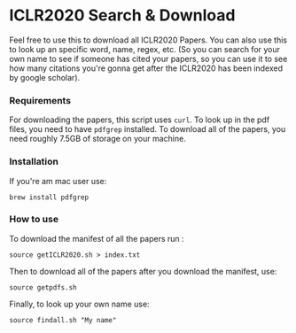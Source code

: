 # ICLR2020 Search & Download 
Feel free to use this to download all ICLR2020 Papers. You can also use this to look up an specific word, name, regex, etc. (So you can search for your own name to see if someone has cited your papers, so you can use it to see how many citations you're gonna get after the ICLR2020 has been indexed by google scholar).

### Requirements
For downloading the papers, this script uses `curl`. To look up in the pdf files, you need to have `pdfgrep` installed. To download all of the papers, you need roughly 7.5GB of storage on your machine. 

### Installation 
If you're am mac user use: 
```
brew install pdfgrep
```

### How to use
To download the manifest of all the papers run :
```
source getICLR2020.sh > index.txt 
```

Then to download all of the papers after you download the manifest, use:
```
source getpdfs.sh
```

Finally, to look up your own name use: 
```
source findall.sh "My name"
```
